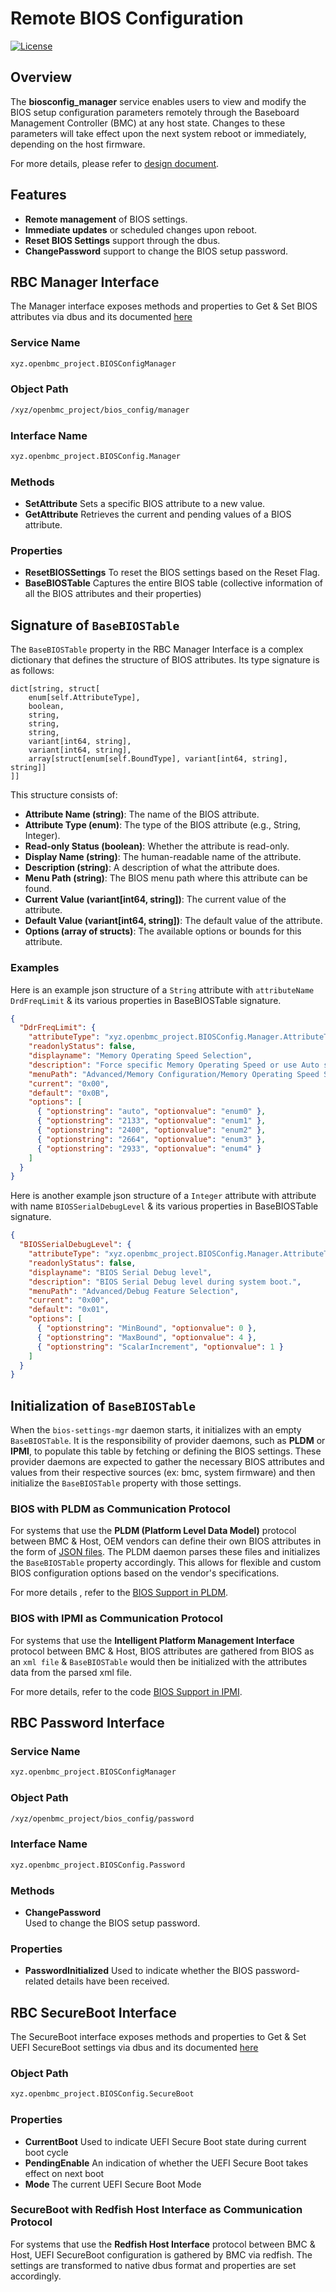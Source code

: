 # Remote BIOS Configuration

[![License](https://img.shields.io/badge/license-Apache%202.0-blue.svg)](LICENSE)

## Overview

The **biosconfig_manager** service enables users to view and modify the BIOS
setup configuration parameters remotely through the Baseboard Management
Controller (BMC) at any host state. Changes to these parameters will take effect
upon the next system reboot or immediately, depending on the host firmware.

For more details, please refer to [design document][rbmc-design-document].

## Features

- **Remote management** of BIOS settings.
- **Immediate updates** or scheduled changes upon reboot.
- **Reset BIOS Settings** support through the dbus.
- **ChangePassword** support to change the BIOS setup password.

## RBC Manager Interface

The Manager interface exposes methods and properties to Get & Set BIOS
attributes via dbus and its documented [here][pdi-manager-bios]

### Service Name

```txt
xyz.openbmc_project.BIOSConfigManager
```

### Object Path

```txt
/xyz/openbmc_project/bios_config/manager
```

### Interface Name

```txt
xyz.openbmc_project.BIOSConfig.Manager
```

### Methods

- **SetAttribute** Sets a specific BIOS attribute to a new value.
- **GetAttribute** Retrieves the current and pending values of a BIOS attribute.

### Properties

- **ResetBIOSSettings** To reset the BIOS settings based on the Reset Flag.
- **BaseBIOSTable** Captures the entire BIOS table (collective information of
  all the BIOS attributes and their properties)

## Signature of `BaseBIOSTable`

The `BaseBIOSTable` property in the RBC Manager Interface is a complex
dictionary that defines the structure of BIOS attributes. Its type signature is
as follows:

```plaintext
dict[string, struct[
    enum[self.AttributeType],
    boolean,
    string,
    string,
    string,
    variant[int64, string],
    variant[int64, string],
    array[struct[enum[self.BoundType], variant[int64, string], string]]
]]
```

This structure consists of:

- **Attribute Name (string)**: The name of the BIOS attribute.
- **Attribute Type (enum)**: The type of the BIOS attribute (e.g., String,
  Integer).
- **Read-only Status (boolean)**: Whether the attribute is read-only.
- **Display Name (string)**: The human-readable name of the attribute.
- **Description (string)**: A description of what the attribute does.
- **Menu Path (string)**: The BIOS menu path where this attribute can be found.
- **Current Value (variant[int64, string])**: The current value of the
  attribute.
- **Default Value (variant[int64, string])**: The default value of the
  attribute.
- **Options (array of structs)**: The available options or bounds for this
  attribute.

### Examples

Here is an example json structure of a `String` attribute with `attributeName`
`DrdFreqLimit` & its various properties in BaseBIOSTable signature.

```json
{
  "DdrFreqLimit": {
    "attributeType": "xyz.openbmc_project.BIOSConfig.Manager.AttributeType.String",
    "readonlyStatus": false,
    "displayname": "Memory Operating Speed Selection",
    "description": "Force specific Memory Operating Speed or use Auto setting.",
    "menuPath": "Advanced/Memory Configuration/Memory Operating Speed Selection",
    "current": "0x00",
    "default": "0x0B",
    "options": [
      { "optionstring": "auto", "optionvalue": "enum0" },
      { "optionstring": "2133", "optionvalue": "enum1" },
      { "optionstring": "2400", "optionvalue": "enum2" },
      { "optionstring": "2664", "optionvalue": "enum3" },
      { "optionstring": "2933", "optionvalue": "enum4" }
    ]
  }
}
```

Here is another example json structure of a `Integer` attribute with attribute
with name `BIOSSerialDebugLevel` & its various properties in BaseBIOSTable
signature.

```json
{
  "BIOSSerialDebugLevel": {
    "attributeType": "xyz.openbmc_project.BIOSConfig.Manager.AttributeType.Integer",
    "readonlyStatus": false,
    "displayname": "BIOS Serial Debug level",
    "description": "BIOS Serial Debug level during system boot.",
    "menuPath": "Advanced/Debug Feature Selection",
    "current": "0x00",
    "default": "0x01",
    "options": [
      { "optionstring": "MinBound", "optionvalue": 0 },
      { "optionstring": "MaxBound", "optionvalue": 4 },
      { "optionstring": "ScalarIncrement", "optionvalue": 1 }
    ]
  }
}
```

## Initialization of `BaseBIOSTable`

When the `bios-settings-mgr` daemon starts, it initializes with an empty
`BaseBIOSTable`. It is the responsibility of provider daemons, such as **PLDM**
or **IPMI**, to populate this table by fetching or defining the BIOS settings.
These provider daemons are expected to gather the necessary BIOS attributes and
values from their respective sources (ex: bmc, system firmware) and then
initialize the `BaseBIOSTable` property with those settings.

### BIOS with PLDM as Communication Protocol

For systems that use the **PLDM (Platform Level Data Model)** protocol between
BMC & Host, OEM vendors can define their own BIOS attributes in the form of
[JSON files][pldm-bios-json]. The PLDM daemon parses these files and initializes
the `BaseBIOSTable` property accordingly. This allows for flexible and custom
BIOS configuration options based on the vendor's specifications.

For more details , refer to the [BIOS Support in PLDM][pldm-bios].

### BIOS with IPMI as Communication Protocol

For systems that use the **Intelligent Platform Management Interface** protocol
between BMC & Host, BIOS attributes are gathered from BIOS as an `xml file` &
`BaseBIOSTable` would then be initialized with the attributes data from the
parsed xml file.

For more details, refer to the code [BIOS Support in IPMI][ipmi-intel-bios].

## RBC Password Interface

### Service Name

```txt
xyz.openbmc_project.BIOSConfigManager
```

### Object Path

```txt
/xyz/openbmc_project/bios_config/password
```

### Interface Name

```txt
xyz.openbmc_project.BIOSConfig.Password
```

### Methods

- **ChangePassword**  
  Used to change the BIOS setup password.

### Properties

- **PasswordInitialized** Used to indicate whether the BIOS password-related
  details have been received.

## RBC SecureBoot Interface

The SecureBoot interface exposes methods and properties to Get & Set UEFI
SecureBoot settings via dbus and its documented [here][pdi-secureboot-bios]

### Object Path

```txt
xyz.openbmc_project.BIOSConfig.SecureBoot
```

### Properties

- **CurrentBoot** Used to indicate UEFI Secure Boot state during current boot
  cycle
- **PendingEnable** An indication of whether the UEFI Secure Boot takes effect
  on next boot
- **Mode** The current UEFI Secure Boot Mode

### SecureBoot with Redfish Host Interface as Communication Protocol

For systems that use the **Redfish Host Interface** protocol between BMC & Host,
UEFI SecureBoot configuration is gathered by BMC via redfish. The settings are
transformed to native dbus format and properties are set accordingly.

[rbmc-design-document]:
  https://github.com/openbmc/docs/blob/master/designs/remote-bios-configuration.md
[pldm-bios-json]:
  https://github.com/openbmc/pldm/blob/master/oem/ibm/configurations/bios/com.ibm.Hardware.Chassis.Model.Rainier2U/bios_attrs.json
[pldm-bios]: https://github.com/openbmc/pldm?tab=readme-ov-file#bios-support
[ipmi-intel-bios]:
  https://github.com/openbmc/intel-ipmi-oem/blob/master/src/biosconfigcommands.cpp
[pdi-manager-bios]:
  https://github.com/openbmc/phosphor-dbus-interfaces/blob/master/yaml/xyz/openbmc_project/BIOSConfig/Manager.interface.yaml
[pdi-secureboot-bios]:
  https://github.com/openbmc/phosphor-dbus-interfaces/blob/master/yaml/xyz/openbmc_project/BIOSConfig/SecureBoot.interface.yaml
